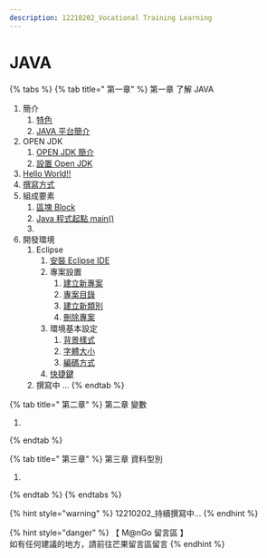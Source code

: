 ```yaml
---
description: 12210202_Vocational Training Learning
---
```


# JAVA

{% tabs %}
{% tab title=" 第一章" %}
第一章  了解 JAVA

1. 簡介
   1. [特色](di-yi-zhang-le-jie-java/jian-jie/te-se.md)
   2. [JAVA 平台簡介](di-yi-zhang-le-jie-java/jian-jie/java-ping-tai-jian-jie.md)
2. OPEN JDK
   1. [OPEN JDK 簡介](di-yi-zhang-le-jie-java/open-jdk/open-jdk-jian-jie.md)
   2. [設置 Open JDK](di-yi-zhang-le-jie-java/open-jdk/she-zhi-open-jdk.md)
3. [Hello World!!](di-yi-zhang-le-jie-java/hello-world.md)
4. [撰寫方式](di-yi-zhang-le-jie-java/zhuan-xie-fang-shi.md)
5. 組成要素
   1. [區塊 Block](di-yi-zhang-le-jie-java/zu-cheng-yao-su/qu-kuai-block.md)
   2. [Java 程式起點 main()](di-yi-zhang-le-jie-java/zu-cheng-yao-su/java-cheng-shi-qi-dian-main.md)
   3.
6. 開發環境
   1. Eclipse
      1. [安裝 Eclipse IDE](di-yi-zhang-le-jie-java/kai-fa-huan-jing/eclipse/an-zhuang-eclipse-ide.md)
      2. 專案設置
         1. [建立新專案](di-yi-zhang-le-jie-java/kai-fa-huan-jing/eclipse/zhuan-an-she-zhi/jian-li-xin-zhuan-an.md)
         2. [專案目錄](di-yi-zhang-le-jie-java/kai-fa-huan-jing/eclipse/zhuan-an-she-zhi/zhuan-an-mu-lu.md)
         3. [建立新類別](di-yi-zhang-le-jie-java/kai-fa-huan-jing/eclipse/zhuan-an-she-zhi/jian-li-xin-lei-bie.md)
         4. [刪除專案](di-yi-zhang-le-jie-java/kai-fa-huan-jing/eclipse/zhuan-an-she-zhi/shan-chu-zhuan-an.md)
      3. 環境基本設定
         1. [背景樣式](di-yi-zhang-le-jie-java/kai-fa-huan-jing/eclipse/huan-jing-ji-ben-she-ding/bei-jing-yang-shi.md)
         2. [字體大小](di-yi-zhang-le-jie-java/kai-fa-huan-jing/eclipse/huan-jing-ji-ben-she-ding/zi-ti-da-xiao.md)
         3. [編碼方式](di-yi-zhang-le-jie-java/kai-fa-huan-jing/eclipse/huan-jing-ji-ben-she-ding/bian-ma-fang-shi.md)
      4. [快捷鍵](di-yi-zhang-le-jie-java/kai-fa-huan-jing/eclipse/kuai-jie-jian.md)
   2. 撰寫中 ...
{% endtab %}

{% tab title=" 第二章" %}
第二章 變數

1.
{% endtab %}

{% tab title=" 第三章" %}
第三章  資料型別

1.
{% endtab %}
{% endtabs %}

{% hint style="warning" %}
12210202\_持續撰寫中...
{% endhint %}

{% hint style="danger" %}
【 M@nGo 留言區 】\
如有任何建議的地方，請前往芒果留言區留言
{% endhint %}
